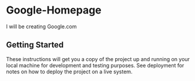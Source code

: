 # Google-Homepage

I will be creating Google.com
## Getting Started

These instructions will get you a copy of the project up and running on your local machine for development and testing purposes. See deployment for notes on how to deploy the project on a live system.
